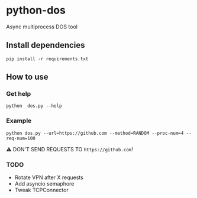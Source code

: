 # python-dos
Async multiprocess DOS tool

## Install dependencies
```shell
pip install -r requirements.txt
```

## How to use
### Get help
```shell
python  dos.py --help
```

### Example
```shell
python dos.py --url=https://github.com --method=RANDOM --proc-num=4 --req-num=100
```
:warning: DON'T SEND REQUESTS TO `https://github.com`!


### TODO
- Rotate VPN after X requests
- Add asyncio semaphore
- Tweak TCPConnector
